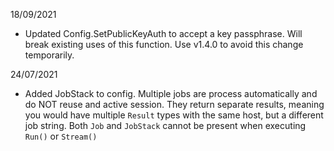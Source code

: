 18/09/2021
- Updated Config.SetPublicKeyAuth to accept a key passphrase. Will break existing uses of this function. Use v1.4.0 to avoid this change temporarily.

24/07/2021
- Added JobStack to config. Multiple jobs are process automatically and do NOT reuse and active session. They return separate results, meaning you would have multiple `Result` types with the same host, but a different job string. Both `Job` and `JobStack` cannot be present when executing `Run()` or `Stream()`